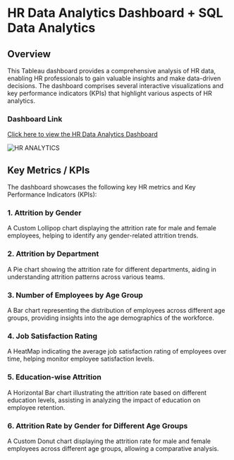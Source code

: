 # HR Data Analytics Dashboard + SQL Data Analytics

## Overview

This Tableau dashboard provides a comprehensive analysis of HR data, enabling HR professionals to gain valuable insights and make data-driven decisions. The dashboard comprises several interactive visualizations and key performance indicators (KPIs) that highlight various aspects of HR analytics.

### Dashboard Link

[Click here to view the HR Data Analytics Dashboard](https://public.tableau.com/views/hr_data_analytics/HRANALYTICS?:language=en-GB&:display_count=n&:origin=viz_share_link)

![HR ANALYTICS](https://github.com/codewithjaspreet/Hr_Viz/assets/85099922/cd7e08e3-a9d8-4ce7-9783-ff0f3aa4ed59)


## Key Metrics / KPIs

The dashboard showcases the following key HR metrics and Key Performance Indicators (KPIs):

### 1. Attrition by Gender

A Custom Lollipop chart displaying the attrition rate for male and female employees, helping to identify any gender-related attrition trends.

### 2. Attrition by Department

A Pie chart showing the attrition rate for different departments, aiding in understanding attrition patterns across various teams.

### 3. Number of Employees by Age Group

A Bar chart representing the distribution of employees across different age groups, providing insights into the age demographics of the workforce.

### 4. Job Satisfaction Rating

A HeatMap indicating the average job satisfaction rating of employees over time, helping monitor employee satisfaction levels.

### 5. Education-wise Attrition

A Horizontal Bar chart illustrating the attrition rate based on different education levels, assisting in analyzing the impact of education on employee retention.

### 6. Attrition Rate by Gender for Different Age Groups

A Custom Donut chart displaying the attrition rate for male and female employees across different age groups, allowing a comparative analysis.
